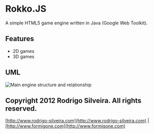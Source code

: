 Rokko.JS
========

A simple HTML5 game engine written in Java (Google Web Toolkit).

Features
--------

* 2D games
* 3D games


UML
---

![Main engine structure and relationship](https://raw.github.com/formigone/rokkojs/master/doc/rokkojs-uml.png)



Copyright 2012 Rodrigo Silveira. All rights reserved.
-----------------------------------------------------
[http://www.rodrigo-silveira.com](http://www.rodrigo-silveira.com) |  [http://www.formigone.com](http://www.formigone.com)
